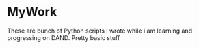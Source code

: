 # MyWork
These are bunch of Python scripts i wrote while i am learning and progressing on DAND.
Pretty basic stuff
